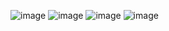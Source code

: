 ![image](https://github.com/user-attachments/assets/dc21ab29-207d-4b03-92c6-6ed587ce3a15)
![image](https://github.com/user-attachments/assets/165a5d55-2c5f-4e1c-a6ee-85a736bc85e0)
![image](https://github.com/user-attachments/assets/357ca627-4b98-4e7a-85e8-310d60ba8f63)
![image](https://github.com/user-attachments/assets/6a036889-c6ae-410a-8f66-bb17aa1b3009)
